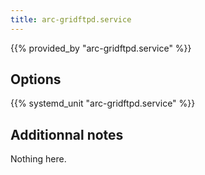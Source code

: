 ```yaml
---
title: arc-gridftpd.service
---
```


{{% provided_by "arc-gridftpd.service" %}}

## Options

{{% systemd_unit "arc-gridftpd.service" %}}

## Additionnal notes

Nothing here.